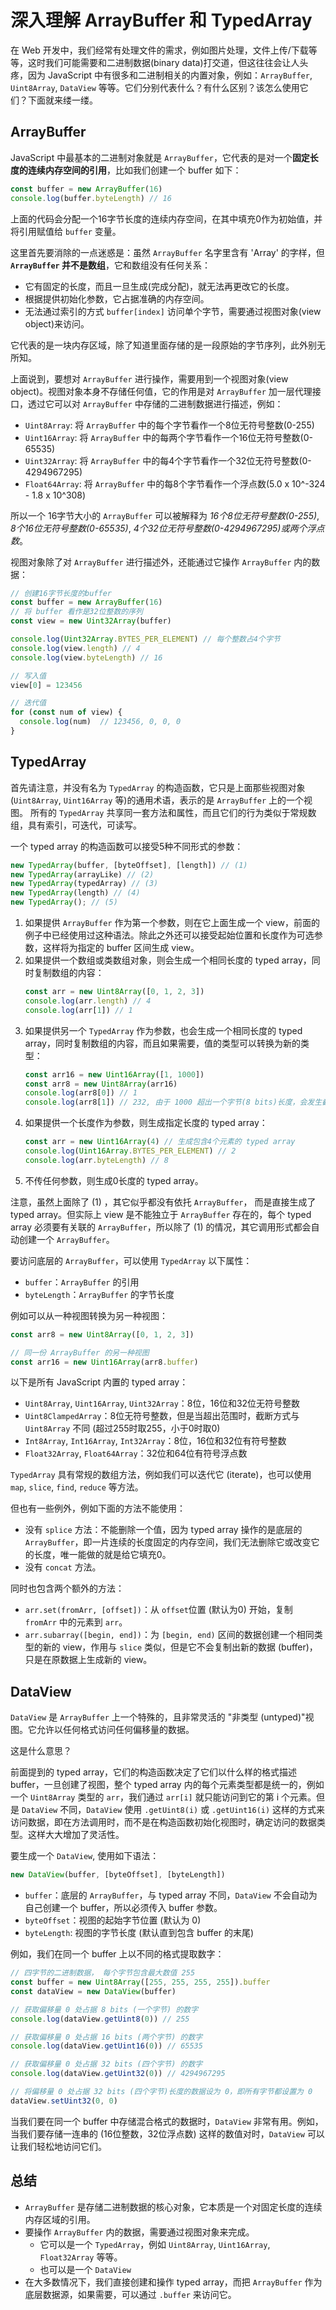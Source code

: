 # 深入理解 ArrayBuffer 和 TypedArray
<PubDate date="2021/11/17"/>

在 Web 开发中，我们经常有处理文件的需求，例如图片处理，文件上传/下载等等，这时我们可能需要和二进制数据(binary data)打交道，但这往往会让人头疼，因为 JavaScript 中有很多和二进制相关的内置对象，例如：`ArrayBuffer`, `Uint8Array`, `DataView` 等等。它们分别代表什么？有什么区别？该怎么使用它们？下面就来缕一缕。

## ArrayBuffer
JavaScript 中最基本的二进制对象就是 `ArrayBuffer`，它代表的是对一个**固定长度的连续内存空间的引用**，比如我们创建一个 buffer 如下：
```js
const buffer = new ArrayBuffer(16)
console.log(buffer.byteLength) // 16
```
上面的代码会分配一个16字节长度的连续内存空间，在其中填充0作为初始值，并将引用赋值给 `buffer` 变量。

这里首先要消除的一点迷惑是：虽然 `ArrayBuffer` 名字里含有 'Array' 的字样，但 **`ArrayBuffer` 并不是数组**，它和数组没有任何关系：
- 它有固定的长度，而且一旦生成(完成分配)，就无法再更改它的长度。
- 根据提供初始化参数，它占据准确的内存空间。
- 无法通过索引的方式 `buffer[index]` 访问单个字节，需要通过视图对象(view object)来访问。

它代表的是一块内存区域，除了知道里面存储的是一段原始的字节序列，此外别无所知。

上面说到，要想对 `ArrayBuffer` 进行操作，需要用到一个视图对象(view object)。视图对象本身不存储任何值，它的作用是对 `ArrayBuffer` 加一层代理接口，透过它可以对 `ArrayBuffer` 中存储的二进制数据进行描述，例如：
- `Uint8Array`: 将 `ArrayBuffer` 中的每个字节看作一个8位无符号整数(0-255)
- `Uint16Array`: 将 `ArrayBuffer` 中的每两个字节看作一个16位无符号整数(0-65535)
- `Uint32Array`: 将 `ArrayBuffer` 中的每4个字节看作一个32位无符号整数(0-4294967295)
- `Float64Array`: 将 `ArrayBuffer` 中的每8个字节看作一个浮点数(5.0 x 10^-324 - 1.8 x 10^308)

所以一个 16字节大小的 `ArrayBuffer` 可以被解释为 *16个8位无符号整数(0-255)*, *8个16位无符号整数(0-65535)*, *4个32位无符号整数(0-4294967295)*或*两个浮点数*。

视图对象除了对 `ArrayBuffer` 进行描述外，还能通过它操作 `ArrayBuffer` 内的数据：
```js
// 创建16字节长度的buffer
const buffer = new ArrayBuffer(16)
// 将 buffer 看作是32位整数的序列
const view = new Uint32Array(buffer)

console.log(Uint32Array.BYTES_PER_ELEMENT) // 每个整数占4个字节
console.log(view.length) // 4
console.log(view.byteLength) // 16

// 写入值
view[0] = 123456

// 迭代值
for (const num of view) {
  console.log(num)  // 123456, 0, 0, 0
}
```
## TypedArray
首先请注意，并没有名为 `TypedArray` 的构造函数，它只是上面那些视图对象(`Uint8Array`, `Uint16Array` 等)的通用术语，表示的是 `ArrayBuffer` 上的一个视图。
所有的 `TypedArray` 共享同一套方法和属性，而且它们的行为类似于常规数组，具有索引，可迭代，可读写。

一个 typed array 的构造函数可以接受5种不同形式的参数：
```js
new TypedArray(buffer, [byteOffset], [length]) // (1)
new TypedArray(arrayLike) // (2)
new TypedArray(typedArray) // (3)
new TypedArray(length) // (4)
new TypedArray(); // (5)
```
1. 如果提供 `ArrayBuffer` 作为第一个参数，则在它上面生成一个 view，前面的例子中已经使用过这种语法。除此之外还可以接受起始位置和长度作为可选参数，这样将为指定的 buffer 区间生成 view。
2. 如果提供一个数组或类数组对象，则会生成一个相同长度的 typed array，同时复制数组的内容：
    ```js
    const arr = new Uint8Array([0, 1, 2, 3])
    console.log(arr.length) // 4
    console.log(arr[1]) // 1
    ```
3. 如果提供另一个 `TypedArray` 作为参数，也会生成一个相同长度的 typed array，同时复制数组的内容，而且如果需要，值的类型可以转换为新的类型：
    ```js
    const arr16 = new Uint16Array([1, 1000])
    const arr8 = new Uint8Array(arr16)
    console.log(arr8[0]) // 1
    console.log(arr8[1]) // 232, 由于 1000 超出一个字节(8 bits)长度，会发生截断
    ```
4. 如果提供一个长度作为参数，则生成指定长度的 typed array：
    ```js
    const arr = new Uint16Array(4) // 生成包含4个元素的 typed array
    console.log(Uint16Array.BYTES_PER_ELEMENT) // 2
    console.log(arr.byteLength) // 8
    ```
5. 不传任何参数，则生成0长度的 typed array。

注意，虽然上面除了 (1) ，其它似乎都没有依托 `ArrayBuffer`， 而是直接生成了 typed array。但实际上 view 是不能独立于 `ArrayBuffer` 存在的，每个 typed array 必须要有关联的 `ArrayBuffer`，所以除了 (1) 的情况，其它调用形式都会自动创建一个 `ArrayBuffer`。

要访问底层的 `ArrayBuffer`，可以使用 `TypedArray` 以下属性：
- `buffer`：`ArrayBuffer` 的引用
- `byteLength`：`ArrayBuffer` 的字节长度

例如可以从一种视图转换为另一种视图：
```js
const arr8 = new Uint8Array([0, 1, 2, 3])

// 同一份 ArrayBuffer 的另一种视图
const arr16 = new Uint16Array(arr8.buffer)
```
以下是所有 JavaScript 内置的 typed array：
-  `Uint8Array`, `Uint16Array`, `Uint32Array`：8位，16位和32位无符号整数
-  `Uint8ClampedArray`：8位无符号整数，但是当超出范围时，截断方式与 `Uint8Array` 不同 (超过255时取255，小于0时取0)
-  `Int8Array`, `Int16Array`, `Int32Array`：8位，16位和32位有符号整数
-  `Float32Array`, `Float64Array`：32位和64位有符号浮点数

`TypedArray` 具有常规的数组方法，例如我们可以迭代它 (iterate)，也可以使用 `map`, `slice`, `find`, `reduce` 等方法。

但也有一些例外，例如下面的方法不能使用：
- 没有 `splice` 方法：不能删除一个值，因为 typed array 操作的是底层的 `ArrayBuffer`，即一片连续的长度固定的内存空间，我们无法删除它或改变它的长度，唯一能做的就是给它填充0。
- 没有 `concat` 方法。

同时也包含两个额外的方法：
- `arr.set(fromArr, [offset])`：从 `offset`位置 (默认为0) 开始，复制 `fromArr` 中的元素到 `arr`。
- `arr.subarray([begin, end])`：为 `[begin, end)` 区间的数据创建一个相同类型的新的 view，作用与 `slice` 类似，但是它不会复制出新的数据 (buffer)，只是在原数据上生成新的 view。

## DataView
`DataView` 是 `ArrayBuffer` 上一个特殊的，且非常灵活的 "非类型 (untyped)"视图。它允许以任何格式访问任何偏移量的数据。

这是什么意思？

前面提到的 typed array，它们的构造函数决定了它们以什么样的格式描述 buffer，一旦创建了视图，整个 typed array 内的每个元素类型都是统一的，例如一个 `Uint8Array` 类型的 `arr`，我们通过 `arr[i]` 就只能访问到它的第 i 个元素。但是 `DataView` 不同，`DataView` 使用 `.getUint8(i)` 或 `.getUint16(i)` 这样的方式来访问数据，即在方法调用时，而不是在构造函数初始化视图时，确定访问的数据类型。这样大大增加了灵活性。

要生成一个 `DataView`, 使用如下语法：
```js
new DataView(buffer, [byteOffset], [byteLength])
```
- `buffer`：底层的 `ArrayBuffer`，与 typed array 不同，`DataView` 不会自动为自己创建一个 buffer，所以必须传入 buffer 参数。
- `byteOffset`：视图的起始字节位置 (默认为 0)
- `byteLength`: 视图的字节长度 (默认直到包含 buffer 的末尾)

例如，我们在同一个 buffer 上以不同的格式提取数字：
```js
// 四字节的二进制数据， 每个字节包含最大数值 255
const buffer = new Uint8Array([255, 255, 255, 255]).buffer
const dataView = new DataView(buffer)

// 获取偏移量 0 处占据 8 bits (一个字节) 的数字
console.log(dataView.getUint8(0)) // 255

// 获取偏移量 0 处占据 16 bits (两个字节) 的数字
console.log(dataView.getUint16(0)) // 65535

// 获取偏移量 0 处占据 32 bits (四个字节) 的数字
console.log(dataView.getUint32(0)) // 4294967295

// 将偏移量 0 处占据 32 bits (四个字节)长度的数据设为 0，即所有字节都设置为 0
dataView.setUint32(0, 0)
```

当我们要在同一个 buffer 中存储混合格式的数据时，`DataView` 非常有用。例如，当我们要存储一连串的 (16位整数，32位浮点数) 这样的数值对时，`DataView` 可以让我们轻松地访问它们。

## 总结
- `ArrayBuffer` 是存储二进制数据的核心对象，它本质是一个对固定长度的连续内存区域的引用。
- 要操作 `ArrayBuffer` 内的数据，需要通过视图对象来完成。
  - 它可以是一个 `TypedArray`，例如 `Uint8Array`, `Uint16Array`, `Float32Array` 等等。
  - 也可以是一个 `DataView`
- 在大多数情况下，我们直接创建和操作 typed array，而把 `ArrayBuffer` 作为底层数据源，如果需要，可以通过 `.buffer` 来访问它。